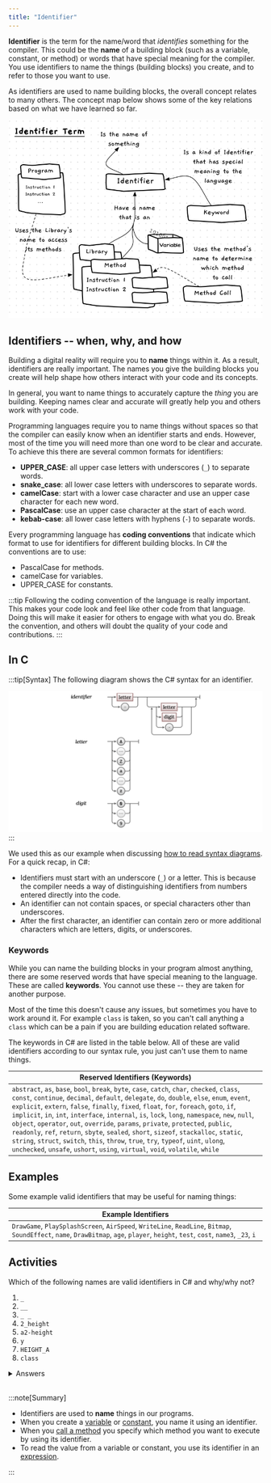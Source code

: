 ```yaml
---
title: "Identifier"
---
```


**Identifier** is the term for the name/word that *identifies* something for the compiler. This could be the **name** of a building block (such as a variable, constant, or method) or words that have special meaning for the compiler. You use identifiers to name the things (building blocks) you create, and to refer to those you want to use.

As identifiers are used to name building blocks, the overall concept relates to many others.
The concept map below shows some of the key relations based on what we have learned so far.

![An identifier is the name of a thing](./images/identifier-concept.png "An identifier is the name of a thing")

## Identifiers -- when, why, and how

Building a digital reality will require you to **name** things within it. As a result, identifiers are really important. The names you give the building blocks you create will help shape how others interact with your code and its concepts.

In general, you want to name things to accurately capture the *thing* you are building. Keeping names clear and accurate will greatly help you and others work with your code.

Programming languages require you to name things without spaces so that the compiler can easily know when an identifier starts and ends. However, most of the time you will need more than one word to be clear and accurate. To achieve this there are several common formats for identifiers:

- **UPPER_CASE**: all upper case letters with underscores (`_`) to separate words.
- **snake_case**: all lower case letters with underscores to separate words.
- **camelCase**: start with a lower case character and use an upper case character for each new word.
- **PascalCase**: use an upper case character at the start of each word.
- **kebab-case**: all lower case letters with hyphens (`-`) to separate words.

Every programming language has **coding conventions** that indicate which format to use for identifiers for different building blocks. In C# the conventions are to use:

- PascalCase for methods.
- camelCase for variables.
- UPPER_CASE for constants.

:::tip
Following the coding convention of the language is really important. This makes your code look and feel like other code from that language. Doing this will make it easier for others to engage with what you do. Break the convention, and others will doubt the quality of your code and contributions.
:::

## In C #

:::tip[Syntax]
The following diagram shows the C# syntax for an identifier.

![The C# syntax of an identifier.](./images/program-creation/IdentifierSyntax.png "The C# syntax of an identifier")
:::

We used this as our example when discussing [how to read syntax diagrams](/book/part-1-instructions/2-communicating-syntax/2-trailside/01-grammar#example).
For a quick recap, in C#:

- Identifiers must start with an underscore (`_`) or a letter. This is because the compiler needs a way of distinguishing identifiers from numbers entered directly into the code.
- An identifier can not contain spaces, or special characters other than underscores.
- After the first character, an identifier can contain zero or more additional characters which are letters, digits, or underscores.

### Keywords

While you can name the building blocks in your program almost anything, there are some reserved words that have special meaning to the language. These are called **keywords**. You cannot use these -- they are taken for another purpose.

Most of the time this doesn't cause any issues, but sometimes you have to work around it. For example `class` is taken, so you can't call anything a `class` which can be a pain if you are building education related software.

The keywords in C# are listed in the table below.
All of these are valid identifiers according to our syntax rule, you just can't use them to name things.

| Reserved Identifiers (Keywords)  |
|----------------------------------|
| `abstract`, `as`, `base`, `bool`, `break`, `byte`, `case`, `catch`, `char`, `checked`, `class`, `const`, `continue`, `decimal`, `default`, `delegate`, `do`, `double`, `else`, `enum`, `event`, `explicit`, `extern`, `false`, `finally`, `fixed`, `float`, `for`, `foreach`, `goto`, `if`, `implicit`, `in`, `int`, `interface`, `internal`, `is`, `lock`, `long`, `namespace`, `new`, `null`, `object`, `operator`, `out`, `override`, `params`, `private`, `protected`, `public`, `readonly`, `ref`, `return`, `sbyte`, `sealed`, `short`, `sizeof`, `stackalloc`, `static`, `string`, `struct`, `switch`, `this`, `throw`, `true`, `try`, `typeof`, `uint`, `ulong`, `unchecked`, `unsafe`, `ushort`, `using`, `virtual`, `void`, `volatile`, `while` |

## Examples

Some example valid identifiers that may be useful for naming things:

| Example Identifiers |
|----------------------------------|
| `DrawGame`, `PlaySplashScreen`, `AirSpeed`, `WriteLine`, `ReadLine`, `Bitmap`, `SoundEffect`, `name`, `DrawBitmap`, `age`, `player`, `height`, `test`, `cost`, `name3`, `_23`, `i`

## Activities

Which of the following names are valid identifiers in C# and why/why not?

1. `_`
2. `__`
3. `_ _`
4. `2_height`
5. `a2-height`
6. `y`
7. `HEIGHT_A`
8. `class`

<details>
  <summary role="button">Answers</summary>
  <ul>
    <li><strong>1: </strong>A single underscore is a valid ientifier.</li>
    <li><strong>2: </strong>Two consecutive underscores is a valid identifier.</li>
    <li><strong>3: </strong>This identifier is invalid because it contains spaces.</li>
    <li><strong>4: </strong>This identifier is invalid because it begins with a number.</li>
    <li><strong>5: </strong>This identifier is invalid because it contains a hyphen.</li>
    <li><strong>6: </strong>A single character is a valid identifier.</li>
    <li><strong>7: </strong>This is a valid identifier because it begins with a letter and contains only letters and underscores.</li>
    <li><strong>8: </strong>This is a valid identifier, but you cannot use it to name anything you create as it is a keyword.</li>
  </ul>
</details>
</span>
<br>

:::note[Summary]

- Identifiers are used to **name** things in our programs.
- When you create a [variable](/book/part-1-instructions/1-sequence-and-data/2-trailside/07-variable) or [constant](/book/part-1-instructions/1-sequence-and-data/2-trailside/07-variable#constants), you name it using an identifier.
- When you [call a method](/book/part-1-instructions/1-sequence-and-data/2-trailside/03-method-call) you specify which method you want to execute by using its identifier.
- To read the value from a variable or constant, you use its identifier in an [expression](/book/part-1-instructions/1-sequence-and-data/2-trailside/04-expression).

:::
